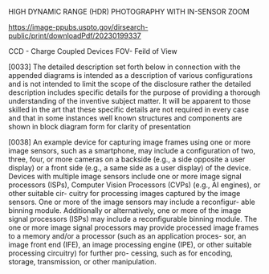 HIGH DYNAMIC RANGE (HDR) PHOTOGRAPHY WITH IN-SENSOR ZOOM 

https://image-ppubs.uspto.gov/dirsearch-public/print/downloadPdf/20230199337


CCD - Charge Coupled Devices
FOV- Feild of View

[0033] The detailed description set forth below in connection with the appended diagrams is intended as a description of various configurations and is not intended to limit the scope of the disclosure rather the detailed description includes specific details for the purpose of providing a thorough understanding of the inventive subject matter.  It will be apparent to those skilled in the art that these specific details are not required in every case and that in some instances well known structures and components are shown in block diagram form for clarity of presentation

[0038] An example device for capturing image frames using one or more image sensors, such as a smartphone, may include a configuration of two, three, four, or more cameras on a backside (e.g., a side opposite a user display) or a front side (e.g., a same side as a user display) of the device. Devices with multiple image sensors include one or more image signal processors (ISPs), Computer Vision Processors (CVPs) (e.g., AI engines), or other suitable cir- cuitry for processing images captured by the image sensors. One or more of the image sensors may include a reconfigur- able binning module. Additionally or alternatively, one or more of the image signal processors (ISPs) may include a reconfigurable binning module. The one or more image signal processors may provide processed image frames to a memory and/or a processor (such as an application proces- sor, an image front end (IFE), an image processing engine (IPE), or other suitable processing circuitry) for further pro- cessing, such as for encoding, storage, transmission, or other manipulation.
